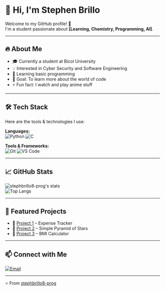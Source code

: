 # 👋 Hi, I'm Stephen Brillo

Welcome to my GitHub profile! 🚀  
I'm a student passionate about **[Learning, Chemistry, Programming, AI]**.

---

## 🔥 About Me
- 🎓 Currently a student at Bicol University
- 💡 Interested in Cyber Security and Software Engineering
- 🌱 Learning basic programming
- 🎯 Goal: To learn more about the world of code
- ⚡ Fun fact: I watch and play anime stuff 

---

## 🛠️ Tech Stack
Here are the tools & technologies I use:

**Languages:**  
![Python](https://img.shields.io/badge/Python-3776AB?style=for-the-badge&logo=python&logoColor=white)
![C](https://img.shields.io/badge/C-00599C?style=for-the-badge&logo=cplusplus&logoColor=white)

**Tools & Frameworks:**  
![Git](https://img.shields.io/badge/Git-F05032?style=for-the-badge&logo=git&logoColor=white)
![VS Code](https://img.shields.io/badge/VS%20Code-0078d7?style=for-the-badge&logo=visual%20studio%20code&logoColor=white)

---

## 📈 GitHub Stats
![stephbrillo8-prog's stats](https://github-readme-stats.vercel.app/api?username=stephbrillo8-prog&show_icons=true&theme=tokyonight)  
![Top Langs](https://github-readme-stats.vercel.app/api/top-langs/?username=stephbrillo8-prog&layout=compact&theme=tokyonight)

---

## 📂 Featured Projects
- 🔗 [Project 1](https://github.com/stephbrillo8-prog/personalexpense.c) – Expense Tracker
- 🔗 [Project 2](https://github.com/stephbrillo8-prog/project2) – Simple Pyramid of Stars
- 🔗 [Project 3](https://github.com/stephbrillo8-prog/project3) – BMI Calculator

---

## 📫 Connect with Me
[![Email](https://img.shields.io/badge/Email-D14836?style=for-the-badge&logo=gmail&logoColor=white)](mailto:stephbrillo8@gmail.com)

---

⭐️ From [stephbrillo8-prog](https://github.com/stephbrillo8-prog)

